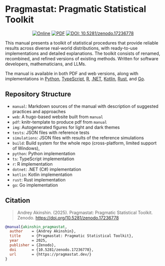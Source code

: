 # Pragmastat: Pragmatic Statistical Toolkit

<div align="center">

  [![Online](https://img.shields.io/github/v/release/AndreyAkinshin/pragmastat?label=Online)](https://pragmastat.dev)
  [![PDF](https://img.shields.io/github/v/release/AndreyAkinshin/pragmastat?label=PDF)](https://pragmastat.dev/pragmastat.pdf)
  [![DOI: 10.5281/zenodo.17236778](https://zenodo.org/badge/doi/10.5281/zenodo.17236778.svg)](https://doi.org/10.5281/zenodo.17236778)

</div>

This manual presents a toolkit of statistical procedures that
  provide reliable results across diverse real-world distributions,
  with ready-to-use implementations and detailed explanations.
The toolkit consists of renamed, recombined, and refined versions of existing methods.
Written for software developers, mathematicians, and LLMs.

The manual is available in both PDF and web versions, along with implementations in
  [Python](https://pragmastat.dev/#python),
  [TypeScript](https://pragmastat.dev/#ts),
  [R](https://pragmastat.dev/#r),
  [.NET](https://pragmastat.dev/#dotnet),
  [Kotlin](https://pragmastat.dev/#kotlin),
  [Rust](https://pragmastat.dev/#rust),
  and [Go](https://pragmastat.dev/#go).

## Repository Structure

- `manual`: Markdown sources of the manual with description of suggested practices and approaches
- `web`: A hugo-based website built from `manual`
- `pdf`: knitr-template to produce pdf from `manual`
- `img`: Autogenerated figures for light and dark themes
- `tests`: JSON files with reference tests
- `simulations`: JSON files with results of the reference simulations
- `build`: Build system for the whole repo (cross-platform, limited support of Windows),
- `python`: Python implementation
- `ts`: TypeScript implementation
- `r`: R implementation
- `dotnet`: .NET (C#) implementation
- `kotlin`: Kotlin implementation
- `rust`: Rust implementation
- `go`: Go implementation

## Citation

> Andrey Akinshin. (2025). Pragmastat: Pragmatic Statistical Toolkit. Zenodo. https://doi.org/10.5281/zenodo.17236778

```bib
@manual{akinshin_pragmastat,
  author    = {Andrey Akinshin},
  title     = {Pragmastat: Pragmatic Statistical Toolkit},
  year      = 2025,
  publisher = {Zenodo},
  doi       = {10.5281/zenodo.17236778},
  url       = {https://pragmastat.dev/}
}
```